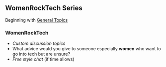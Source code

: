 ## WomenRockTech Series

Beginning with [General Topics](GeneralTopics.md)

### WomenRockTech

* *Custom discussion topics*
* What advice would you give to someone especially **women** who want to go into tech but are unsure?
* *Free style chat* (if time allows)
